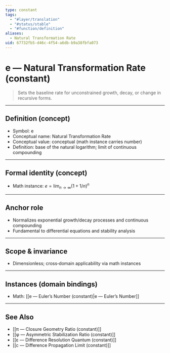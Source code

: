 ```yaml
---
type: constant
tags:
  - "#layer/translation"
  - "#status/stable"
  - "#function/definition"
aliases:
  - Natural Transformation Rate
uid: 67732fb5-d46c-4f54-a6db-b9a38fbfa073
---
```


# e — Natural Transformation Rate (constant)

> Sets the baseline rate for unconstrained growth, decay, or change in recursive forms.

---

## Definition (concept)

- Symbol: e
- Conceptual name: Natural Transformation Rate
- Conceptual value: conceptual (math instance carries number)
- Definition: base of the natural logarithm; limit of continuous compounding

---

## Formal identity (concept)

- Math instance: $e = \lim_{n \to \infty} (1 + 1/n)^n$

---

## Anchor role

- Normalizes exponential growth/decay processes and continuous compounding
- Fundamental to differential equations and stability analysis

---

## Scope & invariance

- Dimensionless; cross‑domain applicability via math instances

---

## Instances (domain bindings)

- Math: [[e — Euler’s Number (constant)|e — Euler’s Number]]

---

## See Also

- [[π — Closure Geometry Ratio (constant)]]
- [[φ — Asymmetric Stabilization Ratio (constant)]]
- [[ε — Difference Resolution Quantum (constant)]] 
- [[c — Difference Propagation Limit (constant)]]

